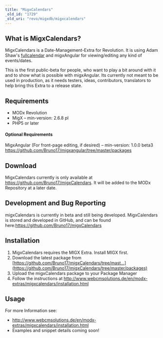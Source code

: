 ```yaml
---
title: "MigxCalendars"
_old_id: "1729"
_old_uri: "revo/migxdb/migxcalendars"
---
```


## What is MigxCalendars?

MigxCalendars is a Date-Management-Extra for Revolution. It is using Adam Shaw's [fullcalendar](http://arshaw.com/fullcalendar/) and migxAngular for viewing/editing any kind of events/dates.

This is the first public-beta for people, who want to play a bit around with it and to show what is possible with migxAngular.
Its currently not meant to be used in production, as it needs testers, ideas, contributors, translators to help bring this Extra to a release state.

## Requirements

- MODx Revolution
- MigX – min-version: 2.6.8 pl
- PHP5 or later

#### **Optional Requirements**

MigxAngular (For front-page editing, if desired) – min-version: 1.0.0 beta3 <https://github.com/Bruno17/migxangular/tree/master/packages>

## Download

MigxCalendars currently is only available at <https://github.com/Bruno17/migxCalendars>. It will be added to the MODx Repository at a later date.

## Development and Bug Reporting

migxCalendars is currently in beta and still being developed. MigxCalendars is stored and developed in GitHub, and can be found here:<https://github.com/Bruno17/migxCalendars>[](https://github.com/Bruno17/migx)

## Installation

1. MigxCalendars requires the MIGX Extra. Install MIGX first.
2. Download the latest package from [https://github.com/Bruno17/migxCalendars/tree/mast...](https://github.com/Bruno17/migxCalendars/tree/master/packages)
3. Upload the migxCalendars package to your Package Manager
4. Follow the instructions at <http://www.webcmsolutions.de/en/modx-extras/migxcalendars/installation.html>

[](https://github.com/Bruno17/migxCalendars/tree/master/packages)

## Usage

For more Information see:

- <http://www.webcmsolutions.de/en/modx-extras/migxcalendars/installation.html>
- Examples and snippet details coming soon!